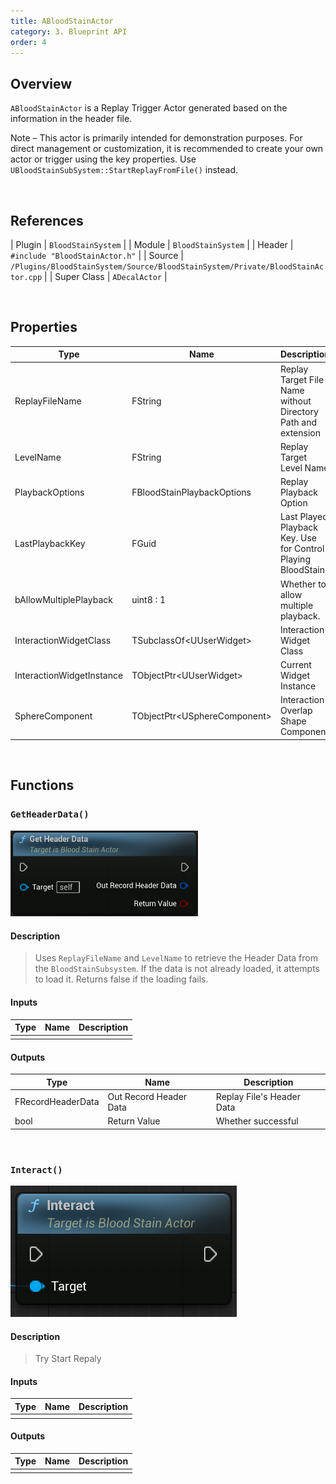 ```yaml
---
title: ABloodStainActor
category: 3. Blueprint API
order: 4
---
```



## Overview

`ABloodStainActor` is a Replay Trigger Actor generated based on the information in the header file.

Note – This actor is primarily intended for demonstration purposes. For direct management or customization, it is recommended to create your own actor or trigger using the key properties. Use `UBloodStainSubSystem::StartReplayFromFile()` instead.

<br/>


## References

| Plugin | `BloodStainSystem` |
| Module | `BloodStainSystem` |
| Header | `#include "BloodStainActor.h"` |
| Source | `/Plugins/BloodStainSystem/Source/BloodStainSystem/Private/BloodStainActor.cpp` |
| Super Class | `ADecalActor` |

<br/>


## Properties


| Type | Name | Description |
|------------------|------------------|------------------------------|
| ReplayFileName | FString | Replay Target File Name without Directory Path and extension |
| LevelName | FString | Replay Target Level Name |
| PlaybackOptions | FBloodStainPlaybackOptions | Replay Playback Option |
| LastPlaybackKey | FGuid | Last Played Playback Key. Use for Control Playing BloodStain |
| bAllowMultiplePlayback | uint8 : 1 | Whether to allow multiple playback. |
| InteractionWidgetClass | TSubclassOf&lt;UUserWidget&gt; | Interaction Widget Class |
| InteractionWidgetInstance | TObjectPtr&lt;UUserWidget&gt; | Current Widget Instance |
| SphereComponent | TObjectPtr&lt;USphereComponent&gt; | Interaction Overlap Shape Component |

<br/>

## Functions

### `GetHeaderData()`

<img src="../../images/GetHeaderData.png" width="300" />	

#### Description

> Uses `ReplayFileName` and `LevelName` to retrieve the Header Data from the `BloodStainSubsystem`.
If the data is not already loaded, it attempts to load it.
Returns false if the loading fails.

#### Inputs

| Type | Name | Description |
|------|------|-------------|
| | |

#### Outputs

| Type | Name | Description |
|------|------|-------------|
| FRecordHeaderData | Out Record Header Data | Replay File's Header Data |
| bool | Return Value | Whether successful |

<br>

### `Interact()`

![alt text](../../images/Interact.png)

#### Description

> Try Start Repaly

#### Inputs

| Type | Name | Description |
|------|------|-------------|
| | |

#### Outputs

| Type | Name | Description |
|------|------|-------------|
| | |

<br>